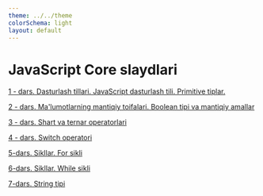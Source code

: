 ```yaml
---
theme: ../../theme
colorSchema: light
layout: default
---
```


# JavaScript Core slaydlari

<a href="/lesson-1">1 - dars. Dasturlash tillari. JavaScript dasturlash tili. Primitive tiplar.</a>

<a href="/lesson-2">2 - dars. Ma'lumotlarning mantiqiy toifalari. Boolean tipi va mantiqiy amallar</a>

<a href="/lesson-3">3 - dars. Shart va ternar operatorlari</a>

<a href="/lesson-4">4 - dars. Switch operatori</a>

<a href="/lesson-5">5-dars. Sikllar. For sikli</a>

<a href="/lesson-6">6-dars. Sikllar. While sikli</a>

<a href="/lesson-7">7-dars. String tipi</a>
